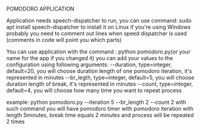 POMODORO APPLICATION

Application needs speech-dispatcher to run, you can use command:
sudo apt install speech-dispatcher to install it on Linux if you're using Windows 
probably you need to comment out lines when speed dispatcher is used (comments in code will point you which parts)

You can use application with the command :
python pomodoro.py(or your name for the app if you changed it)
you can add your values to the configuration using following arguments:
--duration, type=integer, default=20, you will choose duration length of one pomodoro iteration, it's represented in minutes
--br_legth, type=integer, default=5, you will choose duration length of break, it's represented in minutes
--count, type=integer, default=4, you will choose how many time you want to repeat process

example:
python pomodoro.py --iteration 5 --br_length 2 --count 2
with such command you will have pomodoro timer with pomodoro iteration with length 5minutes,
break time equals 2 minutes and process will be repeated 2 times

